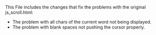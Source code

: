 This File includes the changes that fix the problems with the original js_scroll.html:

- The problem with all chars of the current word not being displayed. 
- The problem with blank spaces not pushing the cursor properly. 